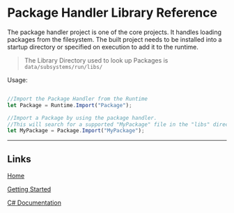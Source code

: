 # Package Handler Library Reference

The package handler project is one of the core projects.
It handles loading packages from the filesystem.
The built project needs to be installed into a startup directory or specified on execution to add it to the runtime.

> The Library Directory used to look up Packages is `data/subsystems/run/libs/`

Usage:
```js

//Import the Package Handler from the Runtime
let Package = Runtime.Import("Package");

//Import a Package by using the package handler.
//This will search for a supported "MyPackage" file in the "libs" directory.
let MyPackage = Package.Import("MyPackage");

```

___

## Links

[Home](../../Readme.md)

[Getting Started](../../GettingStarted.md)

[C# Documentation](/index.html)